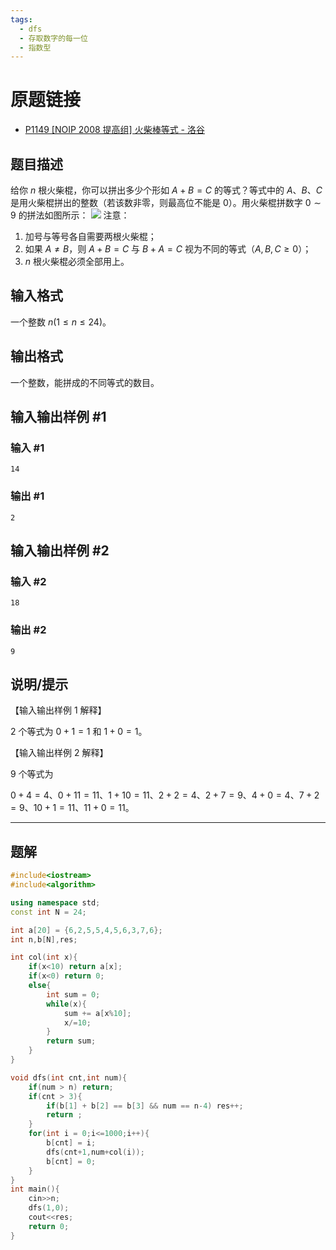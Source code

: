 ```yaml
---
tags:
  - dfs
  - 存取数字的每一位
  - 指数型
---
```

# 原题链接

- [P1149 [NOIP 2008 提高组] 火柴棒等式 - 洛谷](https://www.luogu.com.cn/problem/P1149)
## 题目描述

给你 $n$ 根火柴棍，你可以拼出多少个形如 $A+B=C$ 的等式？等式中的 $A$、$B$、$C$ 是用火柴棍拼出的整数（若该数非零，则最高位不能是 $0$）。用火柴棍拼数字 $0\sim9$ 的拼法如图所示：
![](https://cdn.luogu.com.cn/upload/image_hosting/p5hsawt2.png)
注意：
1. 加号与等号各自需要两根火柴棍；
2. 如果 $A\neq B$，则 $A+B=C$ 与 $B+A=C$ 视为不同的等式（$A,B,C\geq0$）；
3. $n$ 根火柴棍必须全部用上。
## 输入格式
一个整数 $n(1 \leq n\leq 24)$。
## 输出格式
一个整数，能拼成的不同等式的数目。
## 输入输出样例 #1
### 输入 #1
```
14
```
### 输出 #1
```
2
```
## 输入输出样例 #2

### 输入 #2
```
18
```
### 输出 #2
```
9
```
## 说明/提示

【输入输出样例 1 解释】

$2$ 个等式为 $0+1=1$ 和 $1+0=1$。

【输入输出样例 2 解释】

$9$ 个等式为

$0+4=4$、$0+11=11$、$1+10=11$、$2+2=4$、$2+7=9$、$4+0=4$、$7+2=9$、$10+1=11$、$11+0=11$。

---
## 题解

```cpp
#include<iostream>
#include<algorithm>

using namespace std;
const int N = 24;

int a[20] = {6,2,5,5,4,5,6,3,7,6};
int n,b[N],res;

int col(int x){
    if(x<10) return a[x];
    if(x<0) return 0;
    else{
        int sum = 0;
        while(x){
            sum += a[x%10];
            x/=10;
        }
        return sum;
    } 
}

void dfs(int cnt,int num){
    if(num > n) return;
    if(cnt > 3){
        if(b[1] + b[2] == b[3] && num == n-4) res++;
        return ;
    }
    for(int i = 0;i<=1000;i++){
        b[cnt] = i;
        dfs(cnt+1,num+col(i));
        b[cnt] = 0;
    }
}
int main(){
    cin>>n;
    dfs(1,0);
    cout<<res;
    return 0;
}
```